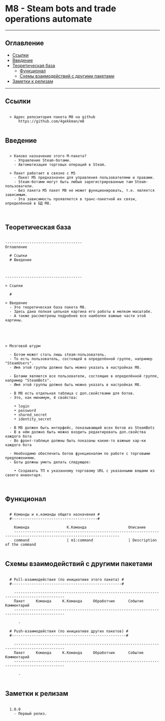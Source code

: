 # M8 - Steam bots and trade operations automate
---
## Оглавление

  - [Ссылки](#link1)
  - [Введение](#link2)
  - [Теоретическая база](#link3)
	- [Функционал](#link98)
	- [Схемы взаимодействий с другими пакетами](#link99)
  - [Заметки к релизам](#link100)

---

## Ссылки <a id="link1"></a>
```

  > Адрес репозитория пакета M8 на github
      https://github.com/4gekkman/m8


```

## Введение <a id="link2"></a>
```

  > Каково назначение этого M-пакета?
    - Управление Steam-ботами.
    - Автоматизация торговых операций в Steam.

  > Пакет работает в связке с M5
    - Пакет M5 предназначен для управления пользователями и правами.
    - Steam-ботами могут быть любые зарегистрированные там Steam-пользователи.
    - Без пакета M5 пакет M8 не может функционировать, т.е. является зависимым.
    - Эта зависимость проявляется в транс-пакетной их связи, определённой в БД M8.
 
 
```

## Теоретическая база <a id="link3"></a>
```

-----------------------------------
Оглавление

  # Ссылки
  # Введение



-----------------------------------

> Ссылки

  #

> Введение
  - Это теоретическая база пакета M8.
  - Здесь дана полная цельная картина его работы в мелком масштабе.
  - А также рассмотрены подробнее все наиболее важные части этой картины.





> Мозговой штурм

  - Ботом может стать лишь steam-пользователь.
  - То есть пользователь, состоящей в определённой группе, например "SteamUsers".
  - Имя этой группы должно быть можно указать в настройках M8.

  - Ботами являются все пользователи, состоящие в определённой группе, например "SteamBots".
  - Имя этой группы должно быть можно указать в настройках M8.

  - В M8 есть отдельная таблица с доп.свойствами для ботов.
  - Это, как минимум, 4 свойства:

    • login
    • password
    • shared_secret
    • identity_secret

  - В M8 должен быть интерфейс, показывающий всех ботов из SteamBots
  - В в нём должно быть можно входить редактировать доп.свойства каждого бота
  - Во фронт-таблице должны быть показаны какие-то важные хар-ки каждого бота

  - Необходимо обеспечить ботов функционалом по работе с торговыми предложениями.
  - Боты должны уметь делать следующее:

    • Создавать ТП к указанному торговому URL с указанными вещами из своего инвентаря.



```

## Функционал <a id="link98"></a>
```

  # Команды и к.команды общего назначения #
  #---------------------------------------#

    Команда                 К.Команда                   Описание
    ----------------------------------------------------------------------------------------------------------------------
    command                 | m1:command                | Description of the command


```
## Схемы взаимодействий с другими пакетами <a id="link99"></a>
```

  # Pull-взаимодействия (по инициативе этого пакета) #
  #--------------------------------------------------#

    ---------------------------------------------------------------------------------------------
    Пакет     Команда     К.Команда     Обработчик      Событие           Комментарий
    ---------------------------------------------------------------------------------------------

      -

  # Push-взаимодействия (по инициативе других пакетов) #
  #----------------------------------------------------#

    ---------------------------------------------------------------------------------------------
    Пакет     Команда     К.Команда     Обработчик      Событие           Комментарий
    ---------------------------------------------------------------------------------------------

      -


```
## Заметки к релизам <a id="link100"></a>
```

  1.0.0
    - Первый релиз.

```










